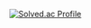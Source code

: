 [![Solved.ac Profile](http://mazassumnida.wtf/api/v2/generate_badge?boj=tkddls23)](https://solved.ac/tkddls23)
